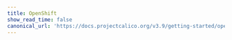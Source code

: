 ```yaml
---
title: OpenShift
show_read_time: false
canonical_url: 'https://docs.projectcalico.org/v3.9/getting-started/openshift/index'
---
```

